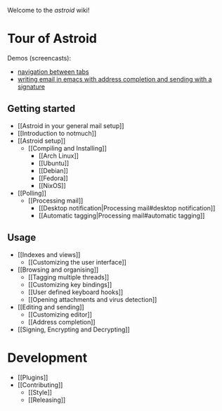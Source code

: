 Welcome to the *astroid* wiki!

# Tour of Astroid

Demos (screencasts): 

  - [navigation between tabs](https://storage.5apps.com/hugo/public/shares/160430-1701-Capture%20d%27%C3%A9cran%20vid%C3%A9o%20de%2030-04-2016%2018%3A58%3A48.webm)
  - [writing email in emacs with address completion and sending with a signature](https://storage.5apps.com/hugo/public/shares/160430-1701-Capture%20d%27%C3%A9cran%20vid%C3%A9o%20de%2030-04-2016%2018%3A59%3A26.webm)

## Getting started

* [[Astroid in your general mail setup]]
* [[Introduction to notmuch]]
* [[Astroid setup]]
  + [[Compiling and Installing]]
    + [[Arch Linux]]
    + [[Ubuntu]]
    + [[Debian]]
    + [[Fedora]]
    + [[NixOS]]
* [[Polling]]
  + [[Processing mail]]
      * [[Desktop notification|Processing mail#desktop notification]]
      * [[Automatic tagging|Processing mail#automatic tagging]]

## Usage

* [[Indexes and views]]
  + [[Customizing the user interface]]
* [[Browsing and organising]]
  + [[Tagging multiple threads]]
  + [[Customizing key bindings]]
  + [[User defined keyboard hooks]]
  + [[Opening attachments and virus detection]]
* [[Editing and sending]]
  +  [[Customizing editor]]
  +  [[Address completion]]
* [[Signing, Encrypting and Decrypting]]


# Development
* [[Plugins]]
* [[Contributing]]
  + [[Style]]
  + [[Releasing]]